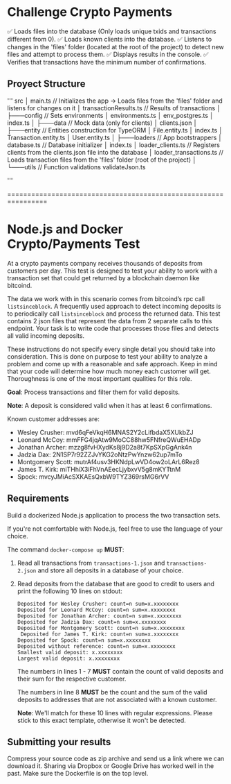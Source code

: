 # Challenge Crypto Payments

✅ Loads files into the database (Only loads unique txids and transactions different from 0).
✅ Loads known clients into the database.
✅ Listens to changes in the 'files' folder (located at the root of the project) to detect new files and attempt to process them.
✅ Displays results in the console.
✅ Verifies that transactions have the minimum number of confirmations.

## Proyect Structure

'''
src
│ main.ts // Initializes the app -> Loads files from the 'files' folder and listens for changes on it
│ transactionResults.ts // Results of transactions
│
├───config // Sets environments
│ environments.ts
│ env_postgres.ts
│ index.ts
│
├───data // Mock data (only for clients)
│ clients.json
│
├───entity // Entities construction for TypeORM
│ File.entity.ts
│ index.ts
│ Transaction.entity.ts
│ User.entity.ts
│
├───loaders // App bootstrappers
│ database.ts // Database initializer
│ index.ts
│ loader_clients.ts // Registers clients from the clients.json file into the database
│ loader_transactions.ts // Loads transaction files from the 'files' folder (root of the project)
│
└───utils // Function validations
validateJson.ts

'''

================================================================

# Node.js and Docker Crypto/Payments Test

At a crypto payments company receives thousands of deposits from customers per day. This test is designed to test your ability to work with a transaction set that could get returned by a blockchain daemon like bitcoind.

The data we work with in this scenario comes from bitcoind’s rpc call `listsinceblock`. A frequently used approach to detect incoming deposits is to periodically call `listsinceblock` and process the returned data. This test contains 2 json files that represent the data from 2 separate calls to this endpoint. Your task is to write code that processes those files and detects all valid incoming deposits.

These instructions do not specify every single detail you should take into consideration. This is done on purpose to test your ability to analyze a problem and come up with a reasonable and safe approach. Keep in mind that your code will determine how much money each customer will get. Thoroughness is one of the most important qualities for this role.

**Goal**: Process transactions and filter them for valid deposits.

**Note**: A deposit is considered valid when it has at least 6 confirmations.

Known customer addresses are:

-   Wesley Crusher: mvd6qFeVkqH6MNAS2Y2cLifbdaX5XUkbZJ
-   Leonard McCoy: mmFFG4jqAtw9MoCC88hw5FNfreQWuEHADp
-   Jonathan Archer: mzzg8fvHXydKs8j9D2a8t7KpSXpGgAnk4n
-   Jadzia Dax: 2N1SP7r92ZZJvYKG2oNtzPwYnzw62up7mTo
-   Montgomery Scott: mutrAf4usv3HKNdpLwVD4ow2oLArL6Rez8
-   James T. Kirk: miTHhiX3iFhVnAEecLjybxvV5g8mKYTtnM
-   Spock: mvcyJMiAcSXKAEsQxbW9TYZ369rsMG6rVV

## Requirements

Build a dockerized Node.js application to process the two transaction sets.

If you're not comfortable with Node.js, feel free to use the language of your choice.

The command `docker-compose up` **MUST**:

1. Read all transactions from `transactions-1.json` and `transactions-2.json` and store all deposits in a database of your choice.
2. Read deposits from the database that are good to credit to users and print the following 10 lines on stdout:

    ```
    Deposited for Wesley Crusher: count=n sum=x.xxxxxxxx
    Deposited for Leonard McCoy: count=n sum=x.xxxxxxxx
    Deposited for Jonathan Archer: count=n sum=x.xxxxxxxx
    Deposited for Jadzia Dax: count=n sum=x.xxxxxxxx
    Deposited for Montgomery Scott: count=n sum=x.xxxxxxxx
     Deposited for James T. Kirk: count=n sum=x.xxxxxxxx
    Deposited for Spock: count=n sum=x.xxxxxxxx
    Deposited without reference: count=n sum=x.xxxxxxxx
    Smallest valid deposit: x.xxxxxxxx
    Largest valid deposit: x.xxxxxxxx
    ```

    The numbers in lines 1 - 7 **MUST** contain the count of valid deposits and their sum for the respective customer.

    The numbers in line 8 **MUST** be the count and the sum of the valid deposits to addresses that are not associated with a known customer.

    **Note**: We'll match for these 10 lines with regular expressions. Please stick to this exact template, otherwise it won't be detected.

## Submitting your results

Compress your source code as zip archive and send us a link where we can download it. Sharing via Dropbox or Google Drive has worked well in the past. Make sure the Dockerfile is on the top level.
